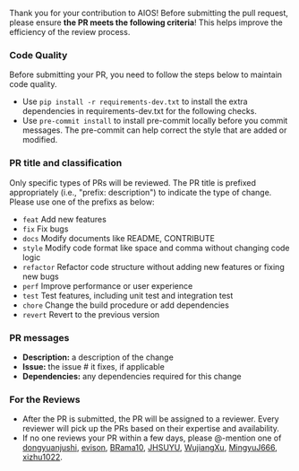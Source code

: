Thank you for your contribution to AIOS!
Before submitting the pull request, please ensure **the PR meets the following criteria**! This helps improve the efficiency of the review process.

### Code Quality
Before submitting your PR, you need to follow the steps below to maintain code quality.
- Use `pip install -r requirements-dev.txt` to install the extra dependencies in requirements-dev.txt for the following checks.
- Use `pre-commit install` to install pre-commit locally before you commit messages. The pre-commit can help correct the style that are added or modified.

### PR title and classification
Only specific types of PRs will be reviewed. The PR title is prefixed appropriately (i.e., "prefix: description") to indicate the type of change. Please use one of the prefixs as below:
- `feat` Add new features
- `fix`  Fix bugs
- `docs` Modify documents like README, CONTRIBUTE
- `style` Modify code format like space and comma without changing code logic
- `refactor` Refactor code structure without adding new features or fixing new bugs
- `perf` Improve performance or user experience
- `test` Test features, including unit test and integration test
- `chore` Change the build procedure or add dependencies
- `revert` Revert to the previous version

### PR messages
- **Description:** a description of the change
- **Issue:** the issue # it fixes, if applicable
- **Dependencies:** any dependencies required for this change

### For the Reviews
- After the PR is submitted, the PR will be assigned to a reviewer. Every reviewer will pick up the PRs based on their expertise and availability.
- If no one reviews your PR within a few days, please @-mention one of [dongyuanjushi](https://github.com/dongyuanjushi/), [evison](https://github.com/evison), [BRama10](https://github.com/BRama10), [JHSUYU](https://github.com/JHSUYU), [WujiangXu](https://github.com/WujiangXu), [MingyuJ666](https://github.com/MingyuJ666), [xizhu1022](https://github.com/xizhu1022).
